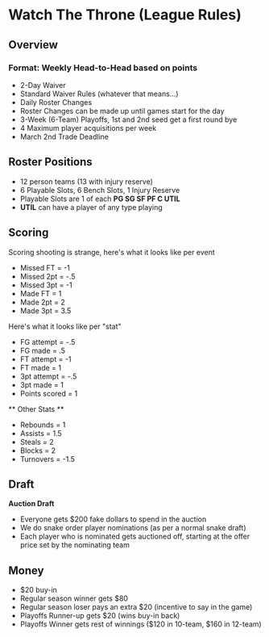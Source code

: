 # Watch The Throne (League Rules)

## Overview

### Format: Weekly Head-to-Head based on points

- 2-Day Waiver
- Standard Waiver Rules (whatever that means...)
- Daily Roster Changes
- Roster Changes can be made up until games start for the day
- 3-Week (6-Team) Playoffs, 1st and 2nd seed get a first round bye
- 4 Maximum player acquisitions per week
- March 2nd Trade Deadline


## Roster Positions

- 12 person teams (13 with injury reserve)
- 6 Playable Slots, 6 Bench Slots, 1 Injury Reserve
- Playable Slots are 1 of each **PG SG SF PF C UTIL**
- **UTIL** can have a player of any type playing


## Scoring

Scoring shooting is strange, here's what it looks like per event

- Missed FT = -1
- Missed 2pt = -.5
- Missed 3pt = -1
- Made FT = 1
- Made 2pt = 2
- Made 3pt = 3.5

Here's what it looks like per "stat"

- FG attempt = -.5
- FG made = .5
- FT attempt = -1
- FT made = 1
- 3pt attempt = -.5
- 3pt made = 1
- Points scored = 1

** Other Stats **

- Rebounds = 1
- Assists = 1.5
- Steals = 2
- Blocks = 2
- Turnovers = -1.5


## Draft

**Auction Draft**

- Everyone gets $200 fake dollars to spend in the auction
- We do snake order player nominations (as per a normal snake draft)
- Each player who is nominated gets auctioned off, starting at the offer price set by the nominating team


## Money

- $20 buy-in
- Regular season winner gets $80
- Regular season loser pays an extra $20 (incentive to say in the game)
- Playoffs Runner-up gets $20 (wins buy-in back)
- Playoffs Winner gets rest of winnings ($120 in 10-team, $160 in 12-team)

